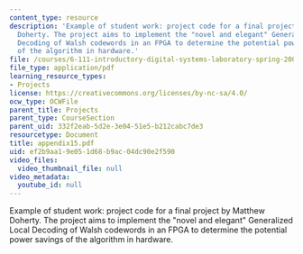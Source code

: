 ```yaml
---
content_type: resource
description: 'Example of student work: project code for a final project by Matthew
  Doherty. The project aims to implement the "novel and elegant" Generalized Local
  Decoding of Walsh codewords in an FPGA to determine the potential power savings
  of the algorithm in hardware.'
file: /courses/6-111-introductory-digital-systems-laboratory-spring-2006/ef2b9aa19e051d68b9ac04dc90e2f590_appendix15.pdf
file_type: application/pdf
learning_resource_types:
- Projects
license: https://creativecommons.org/licenses/by-nc-sa/4.0/
ocw_type: OCWFile
parent_title: Projects
parent_type: CourseSection
parent_uid: 332f2eab-5d2e-3e04-51e5-b212cabc7de3
resourcetype: Document
title: appendix15.pdf
uid: ef2b9aa1-9e05-1d68-b9ac-04dc90e2f590
video_files:
  video_thumbnail_file: null
video_metadata:
  youtube_id: null
---
```

Example of student work: project code for a final project by Matthew Doherty. The project aims to implement the "novel and elegant" Generalized Local Decoding of Walsh codewords in an FPGA to determine the potential power savings of the algorithm in hardware.